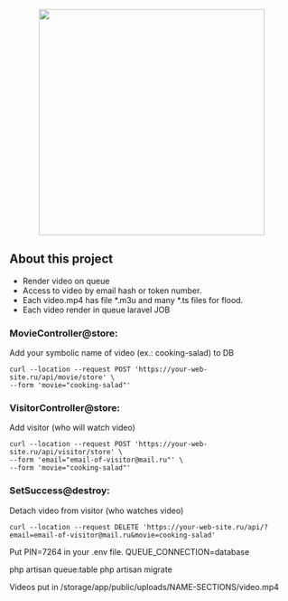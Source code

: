 <p align="center"><a href="https://laravel.com" target="_blank"><img src="https://raw.githubusercontent.com/laravel/art/master/logo-lockup/5%20SVG/2%20CMYK/1%20Full%20Color/laravel-logolockup-cmyk-red.svg" width="400"></a></p>

## About this project

- Render video on queue
- Access to video by email hash or token number.
- Each video.mp4 has file *.m3u and many *.ts files for flood.
- Each video render in queue laravel JOB

### MovieController@store:
Add your symbolic name of video (ex.: cooking-salad) to DB
```
curl --location --request POST 'https://your-web-site.ru/api/movie/store' \
--form 'movie="cooking-salad"'
```

### VisitorController@store:
Add visitor (who will watch video)
```
curl --location --request POST 'https://your-web-site.ru/api/visitor/store' \
--form 'email="email-of-visitor@mail.ru"' \
--form 'movie="cooking-salad"'
```

### SetSuccess@destroy:
Detach video from visitor (who watches video)
```
curl --location --request DELETE 'https://your-web-site.ru/api/?email=email-of-visitor@mail.ru&movie=cooking-salad'
```

Put PIN=7264 in your .env file.
QUEUE_CONNECTION=database

php artisan queue:table
php artisan migrate

Videos put in /storage/app/public/uploads/NAME-SECTIONS/video.mp4
